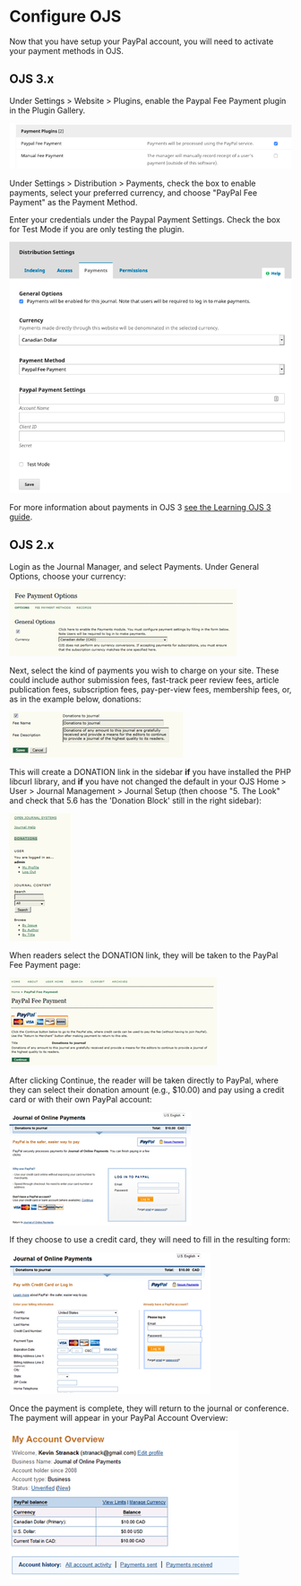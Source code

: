 # Configure OJS

Now that you have setup your PayPal account, you will need to activate your payment methods in OJS.

## OJS 3.x

Under Settings > Website > Plugins, enable the Paypal Fee Payment plugin in the Plugin Gallery.

![](assets/Paypal-ojs3-1.png)

Under Settings > Distribution > Payments, check the box to enable payments, select your preferred currency, and choose "PayPal Fee Payment" as the Payment Method.

Enter your credentials under the Paypal Payment Settings. Check the box for Test Mode if you are only testing the plugin.

![](assets/Paypal-ojs3-2.png)

For more information about payments in OJS 3 [see the Learning OJS 3 guide](https://docs.pkp.sfu.ca/learning-ojs/en/settings-distribution#payments).

## OJS 2.x

Login as the Journal Manager, and select Payments. Under General Options, choose your currency:

![](assets/Paypal13.png)

Next, select the kind of payments you wish to charge on your site. These could include author submission fees, fast-track peer review fees, article publication fees, subscription fees, pay-per-view fees, membership fees, or, as in the example below, donations:

![](assets/Paypal14.png)

This will create a DONATION link in the sidebar **if** you have installed the PHP libcurl library, and **if** you have not changed the default in your OJS Home &gt; User &gt; Journal Management &gt; Journal Setup \(then choose "5. The Look" and check that 5.6 has the 'Donation Block' still in the right sidebar\):

![](assets/Paypal15.png)

When readers select the DONATION link, they will be taken to the PayPal Fee Payment page:

![](assets/Paypal16.png)

After clicking Continue, the reader will be taken directly to PayPal, where they can select their donation amount \(e.g., $10.00\) and pay using a credit card or with their own PayPal account:

![](assets/Paypal17.png)

If they choose to use a credit card, they will need to fill in the resulting form:

![](assets/Paypal18.png)

Once the payment is complete, they will return to the journal or conference. The payment will appear in your PayPal Account Overview:

![](assets/Paypal19.png)
